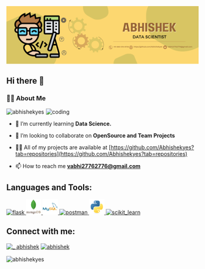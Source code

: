 ![logo](https://github.com/Abhishekyes/Abhishekyes/blob/main/Black%20Minimalist%20LinkedIn%20Banner.png)
<h2 align="left">Hi there 👋 </h2>
<h3 align="left">🙋‍♂️ About Me</h3>
<img align ="right" alt="coding" width="400" src=https://camo.githubusercontent.com/97d0c0c4209208d8ec9573c7e213e05872a9f59b703868647b559b77af601cc6/68747470733a2f2f692e70696e696d672e636f6d2f6f726967696e616c732f65382f66342f35332f65386634353334363961336563393765636433353464663436356437333931332e676966
<p align="left"> <img src="https://komarev.com/ghpvc/?username=abhishekyes&label=Profile%20views&color=0e75b6&style=flat" alt="abhishekyes" /> </p>

- 🌱 I’m currently learning **Data Science.**

- 👯 I’m looking to collaborate on **OpenSource and Team Projects**

- 👨‍💻 All of my projects are available at [https://github.com/Abhishekyes?tab=repositories](https://github.com/Abhishekyes?tab=repositories)

- 📫 How to reach me **vabhi27762776@gmail.com**


<h2 align="left">Languages and Tools:</h2>
<p align="left"> <a href="https://flask.palletsprojects.com/" target="_blank" rel="noreferrer"> <img src="https://www.vectorlogo.zone/logos/pocoo_flask/pocoo_flask-icon.svg" alt="flask" width="40" height="40"/> </a> <a href="https://www.mongodb.com/" target="_blank" rel="noreferrer"> <img src="https://raw.githubusercontent.com/devicons/devicon/master/icons/mongodb/mongodb-original-wordmark.svg" alt="mongodb" width="40" height="40"/> </a> <a href="https://www.mysql.com/" target="_blank" rel="noreferrer"> <img src="https://raw.githubusercontent.com/devicons/devicon/master/icons/mysql/mysql-original-wordmark.svg" alt="mysql" width="40" height="40"/> </a> <a href="https://postman.com" target="_blank" rel="noreferrer"> <img src="https://www.vectorlogo.zone/logos/getpostman/getpostman-icon.svg" alt="postman" width="40" height="40"/> </a> <a href="https://www.python.org" target="_blank" rel="noreferrer"> <img src="https://raw.githubusercontent.com/devicons/devicon/master/icons/python/python-original.svg" alt="python" width="40" height="40"/> </a> <a href="https://scikit-learn.org/" target="_blank" rel="noreferrer"> <img src="https://upload.wikimedia.org/wikipedia/commons/0/05/Scikit_learn_logo_small.svg" alt="scikit_learn" width="40" height="40"/> </a> </p>

<h2 align="left">Connect with me:</h2>
<p align="left">
<a href="https://linkedin.com/in/_ abhishek" target="blank"><img align="center" src="https://raw.githubusercontent.com/rahuldkjain/github-profile-readme-generator/master/src/images/icons/Social/linked-in-alt.svg" alt="_ abhishek" height="30" width="40" /></a>
<a href="https://auth.geeksforgeeks.org/user/abhishek" target="blank"><img align="center" src="https://raw.githubusercontent.com/rahuldkjain/github-profile-readme-generator/master/src/images/icons/Social/geeks-for-geeks.svg" alt="abhishek" height="30" width="40" /></a>
</p>


<p><img align="center" src="https://github-readme-streak-stats.herokuapp.com/?user=abhishekyes&" alt="abhishekyes" /></p>

